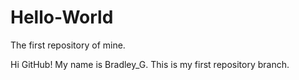 # Hello-World
The first repository of mine.

Hi GitHub!
My name is Bradley_G.
This is my first repository branch.
